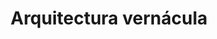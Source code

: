 ---
number: '13'
title: 'Arquitectura vernácula'
summary: 'Entender el contexto y las condiciones de un lugar puede lograr el diseño de un proyecto funcional, sostenible y sustentable.'
text: 'Cuando vamos a intervenir en un lugar que no conocemos, es importante un estudio previo del panorama y el contexto. Al comprender cuáles son las condiciones ambientales, sociales y culturales del lugar, nos permitirá ofrecer a la comunidad un proyecto que responda adecuadamente con las necesidades y exigencias de forma funcional, sostenible y sustentable. El ejercicio más valioso que se puede hacer es la observación de la arquitectura existente: cuáles son los materiales locales, los detalles constructivos recurrentes en las edificaciones de la zona o particularidades en la distribución espacial definida por unos aspectos sociales y culturales.'
question: '¿Hasta qué punto debemos observar, respetar y replicar la forma cómo se ha hecho la arquitectura en un lugar y hasta qué punto podemos como diseñadores proponer nuevas alternativas?'
image: '/vernacular-architecture.png'
---